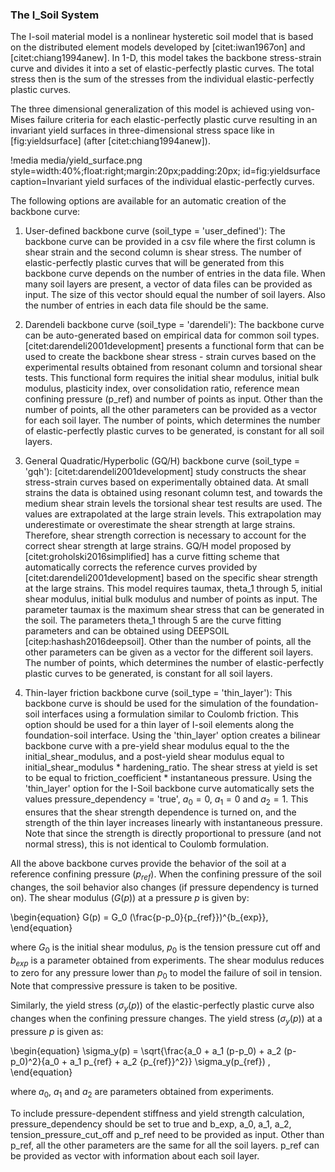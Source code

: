 ### The I_Soil System

The I-soil material model is a nonlinear hysteretic soil model that is based on the distributed
element models developed by [citet:iwan1967on] and [citet:chiang1994anew]. In 1-D, this model takes
the backbone stress-strain curve and divides it into a set of elastic-perfectly plastic curves. The
total stress then is the sum of the stresses from the individual elastic-perfectly plastic curves.

The three dimensional generalization of this model is achieved using von-Mises failure criteria for
each elastic-perfectly plastic curve resulting in an invariant yield surfaces in three-dimensional
stress space like in [fig:yieldsurface] (after [citet:chiang1994anew]).

!media media/yield_surface.png
       style=width:40%;float:right;margin:20px;padding:20px;
       id=fig:yieldsurface
       caption=Invariant yield surfaces of the individual elastic-perfectly curves.

The following options are available for an automatic creation of the backbone curve:

1. User-defined backbone curve (soil_type = 'user_defined'): The backbone curve can be provided in a
   csv file where the first column is shear strain and the second column is shear stress. The number
   of elastic-perfectly plastic curves that will be generated from this backbone curve depends on the
   number of entries in the data file. When many soil layers are present, a vector of data files can
   be provided as input. The size of this vector should equal the number of soil layers. Also the
   number of entries in each data file should be the same.

2. Darendeli backbone curve (soil_type = 'darendeli'): The backbone curve can be auto-generated based
   on empirical data for common soil types. [citet:darendeli2001development] presents a functional
   form that can be used to create the backbone shear stress - strain curves based on the
   experimental results obtained from resonant column and torsional shear tests. This functional form
   requires the initial shear modulus, initial bulk modulus, plasticity index, over consolidation
   ratio, reference mean confining pressure (p_ref) and number of points as input. Other than the
   number of points, all the other parameters can be provided as a vector for each soil layer. The
   number of points, which determines the number of elastic-perfectly plastic curves to be generated,
   is constant for all soil layers.

3. General Quadratic/Hyperbolic (GQ/H) backbone curve (soil_type = 'gqh'):
   [citet:darendeli2001development] study constructs the shear stress-strain curves based on
   experimentally obtained data. At small strains the data is obtained using resonant column test,
   and towards the medium shear strain levels the torsional shear test results are used. The values
   are extrapolated at the large strain levels. This extrapolation may underestimate or overestimate
   the shear strength at large strains. Therefore, shear strength correction is necessary to account
   for the correct shear strength at large strains. GQ/H model proposed by
   [citet:groholski2016simplified] has a curve fitting scheme that automatically corrects the
   reference curves provided by [citet:darendeli2001development] based on the specific shear strength
   at the large strains. This model requires taumax, theta_1 through 5, initial shear modulus,
   initial bulk modulus and number of points as input. The parameter taumax is the maximum shear
   stress that can be generated in the soil. The parameters theta_1 through 5 are the curve fitting
   parameters and can be obtained using DEEPSOIL [citep:hashash2016deepsoil]. Other than the number
   of points, all the other parameters can be given as a vector for the different soil layers. The
   number of points, which determines the number of elastic-perfectly plastic curves to be generated,
   is constant for all soil layers.

4. Thin-layer friction backbone curve (soil_type = 'thin_layer'): This backbone curve is should be used for
   the simulation of the foundation-soil interfaces using a formulation similar to Coulomb
   friction. This option should be used for a thin layer of I-soil elements along the foundation-soil
   interface. Using the 'thin_layer' option creates a bilinear backbone curve with a pre-yield shear
   modulus equal to the the initial_shear_modulus, and a post-yield shear modulus equal to
   initial_shear_modulus * hardening_ratio. The shear stress at yield is set to be equal to
   friction_coefficient * instantaneous pressure. Using the 'thin_layer' option for the I-Soil
   backbone curve automatically sets the values pressure_dependency = 'true', $a_0 = 0$, $a_1 = 0$
   and $a_2 = 1$. This ensures that the shear strength dependence is turned on, and the strength of
   the thin layer increases linearly with instantaneous pressure. Note that since the strength is
   directly proportional to pressure (and not normal stress), this is not identical to Coulomb
   formulation.

All the above backbone curves provide the behavior of the soil at a reference confining pressure
($p_{ref}$). When the confining pressure of the soil changes, the soil behavior also changes (if
pressure dependency is turned on). The shear modulus ($G(p)$) at a pressure $p$ is given by:

\begin{equation}
G(p) = G_0 (\frac{p-p_0}{p_{ref}})^{b_{exp}},
\end{equation}

where $G_0$ is the initial shear modulus, $p_0$ is the tension pressure cut off and $b_{exp}$ is a
parameter obtained from experiments. The shear modulus reduces to zero for any pressure lower than
$p_0$ to model the failure of soil in tension. Note that compressive pressure is taken to be
positive.

Similarly, the yield stress ($\sigma_y(p)$) of the elastic-perfectly plastic curve also changes when
the confining pressure changes. The yield stress ($\sigma_y(p)$) at a pressure $p$ is given as:

\begin{equation}
\sigma_y(p) = \sqrt{\frac{a_0 + a_1 (p-p_0) + a_2 (p-p_0)^2}{a_0 + a_1 p_{ref} + a_2 {p_{ref}}^2}} \sigma_y(p_{ref}) ,
\end{equation}

where $a_0$, $a_1$ and $a_2$ are parameters obtained from experiments.

To include pressure-dependent stiffness and yield strength calculation, pressure_dependency should be
set to true and b_exp, a_0, a_1, a_2, tension_pressure_cut_off and p_ref need to be provided as
input. Other than p_ref, all the other parameters are the same for all the soil layers. p_ref can be
provided as vector with information about each soil layer.
